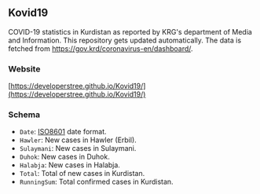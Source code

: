 
## Kovid19
COVID-19 statistics in Kurdistan as reported by KRG's department of Media and Information. This repository gets updated automatically. The data is fetched from https://gov.krd/coronavirus-en/dashboard/.

### Website
[https://developerstree.github.io/Kovid19/](https://developerstree.github.io/Kovid19/)

### Schema
 - `Date`: [ISO8601](https://en.wikipedia.org/wiki/ISO_8601) date format.
 - `Hawler`: New cases in Hawler (Erbil).
 - `Sulaymani`: New cases in Sulaymani.
 - `Duhok`: New cases in Duhok.
 - `Halabja`: New cases in Halabja.
 - `Total`: Total of new cases in Kurdistan.
 - `RunningSum`: Total confirmed cases in Kurdistan.
